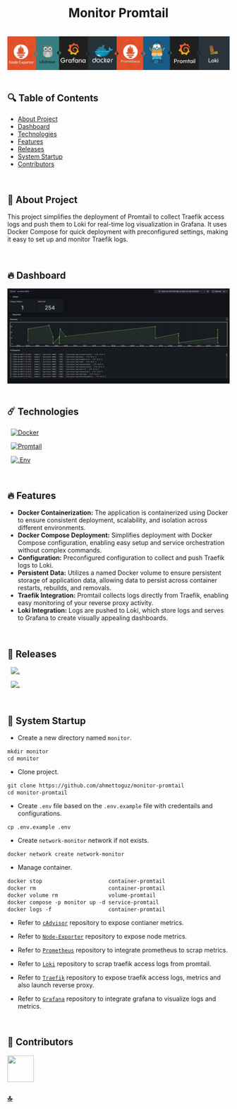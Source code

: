 <h1 id="top" align="center">Monitor Promtail</h1>

<br>

<div align="center">
    <img width=auto src="assets/banner/banner.png">
</div>

<br>

## 🔍 Table of Contents

- [About Project](#intro)
- [Dashboard](#dashboard)
- [Technologies](#technologies)
- [Features](#features)
- [Releases](#releases)
- [System Startup](#system-startup)
- [Contributors](#contributors)

<br/>

<h2 id="intro">📌 About Project</h2>

This project simplifies the deployment of Promtail to collect Traefik access logs and push them to Loki for real-time log visualization in Grafana. It uses Docker Compose for quick deployment with preconfigured settings, making it easy to set up and monitor Traefik logs.

<br/>

<h2 id="dashboard">🔥 Dashboard</h2>

<div align="center">
    <img width=800 src="assets/dashboard/dashboard.png">
</div>

<br/>

<h2 id="technologies">☄️ Technologies</h2>

&nbsp; [![Docker](https://img.shields.io/badge/docker-%230db7ed.svg?style=for-the-badge&logo=docker&logoColor=white)](https://www.docker.com)

&nbsp; [![Promtail](https://img.shields.io/badge/Promtail-F2F4F9?style=for-the-badge&logo=grafana&logoColor=orange&labelColor=F2F4F9)](https://grafana.com/docs/loki/latest/send-data/promtail)

&nbsp; [![.Env](https://img.shields.io/badge/.ENV-ECD53F.svg?style=for-the-badge&logo=dotenv&logoColor=black)](https://www.ibm.com/docs/bg/aix/7.2?topic=files-env-file)

<br/>

<h2 id="features">🔥 Features</h2>

- **Docker Containerization:** The application is containerized using Docker to ensure consistent deployment, scalability, and isolation across different environments.
- **Docker Compose Deployment:** Simplifies deployment with Docker Compose configuration, enabling easy setup and service orchestration without complex commands.
- **Configuration:** Preconfigured configuration to collect and push Traefik logs to Loki.
- **Persistent Data:** Utilizes a named Docker volume to ensure persistent storage of application data, allowing data to persist across container restarts, rebuilds, and removals.
- **Traefik Integration:** Promtail collects logs directly from Traefik, enabling easy monitoring of your reverse proxy activity.
- **Loki Integration:** Logs are pushed to Loki, which store logs and serves to Grafana to create visually appealing dashboards.

<br/>

<h2 id="releases">🚢 Releases</h2>

&nbsp; [![.](https://img.shields.io/badge/1.1.0-233838?style=flat&label=version&labelColor=111727&color=1181A1)](https://github.com/ahmettoguz/monitor-promtail/tree/v1.1.0)

&nbsp; [![.](https://img.shields.io/badge/1.0.0-233838?style=flat&label=version&labelColor=111727&color=1181A1)](https://github.com/ahmettoguz/monitor-promtail/tree/v1.0.0)

<br/>

<h2 id="system-startup">🚀 System Startup</h2>

- Create a new directory named `monitor`.

```
mkdir monitor
cd monitor
```

- Clone project.

```
git clone https://github.com/ahmettoguz/monitor-promtail
cd monitor-promtail
```

- Create `.env` file based on the `.env.example` file with credentails and configurations.

```
cp .env.example .env
```

- Create `network-monitor` network if not exists.

```
docker network create network-monitor
```

- Manage container.

```
docker stop                     container-promtail
docker rm                       container-promtail
docker volume rm                volume-promtail
docker compose -p monitor up -d service-promtail
docker logs -f                  container-promtail
```

- Refer to [`cAdvisor`](https://github.com/ahmettoguz/monitor-cadvisor) repository to expose contianer metrics.

- Refer to [`Node-Exporter`](https://github.com/ahmettoguz/monitor-node-exporter) repository to expose node metrics.

- Refer to [`Prometheus`](https://github.com/ahmettoguz/monitor-prometheus) repository to integrate prometheus to scrap metrics.

- Refer to [`Loki`](https://github.com/ahmettoguz/monitor-loki) repository to scrap traefik access logs from promtail.

- Refer to [`Traefik`](https://github.com/ahmettoguz/proxy-traefik) repository to expose traefik access logs, metrics and also launch reverse proxy.

- Refer to [`Grafana`](https://github.com/ahmettoguz/monitor-grafana) repository to integrate grafana to visualize logs and metrics.

<br/>

<h2 id="contributors">👥 Contributors</h2>

<a href="https://github.com/ahmettoguz" target="_blank"><img width=60 height=60 src="https://avatars.githubusercontent.com/u/101711642?v=4"></a>

### [🔝](#top)
